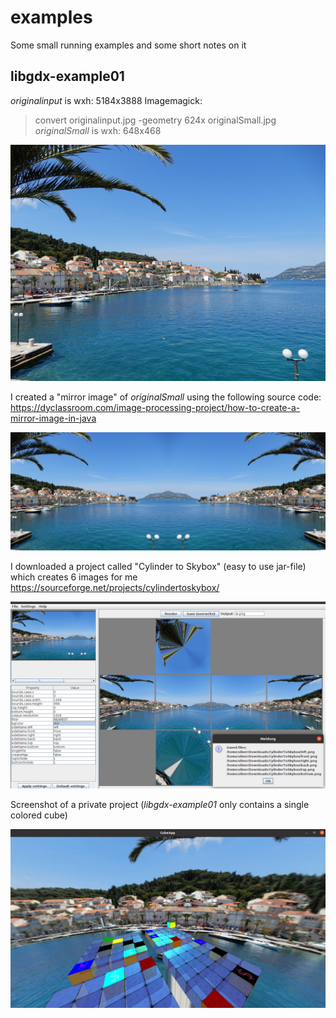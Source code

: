 # examples
Some small running examples and some short notes on it

## libgdx-example01

*originalinput* is wxh: 5184x3888
Imagemagick:
> convert originalinput.jpg -geometry 624x originalSmall.jpg
*originalSmall* is wxh: 648x468

![Image of originalSmall](https://github.com/oliverbauer/examples/blob/master/images/example01/originalSmall.jpg)

I created a "mirror image" of *originalSmall* using the following source code:
https://dyclassroom.com/image-processing-project/how-to-create-a-mirror-image-in-java

![Image of mirrored](https://github.com/oliverbauer/examples/blob/master/images/example01/originalSmallMirror.jpg)

I downloaded a project called "Cylinder to Skybox" (easy to use jar-file) which creates 6 images for me
https://sourceforge.net/projects/cylindertoskybox/

![Image of Cylinder To Skybox](https://github.com/oliverbauer/examples/blob/master/images/example01/cylinderToSkybox.jpg)

Screenshot of a private project (*libgdx-example01* only contains a single colored cube)

![Image of originalSmall](https://github.com/oliverbauer/examples/blob/master/images/example01/screenshot.jpg)
